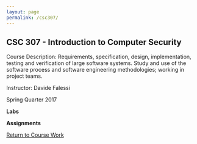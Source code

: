 ```yaml
---
layout: page
permalink: /csc307/
---
```


**CSC 307 - Introduction to Computer Security**
-------------------------------------------

Course Description: Requirements, specification, design, implementation, testing and verification of large software systems. Study and use of the software process and software engineering methodologies; working in project teams. 

Instructor: Davide Falessi

Spring Quarter 2017

**Labs**

**Assignments**

[Return to Course Work](https://jonscott20.github.io/course_work/)
